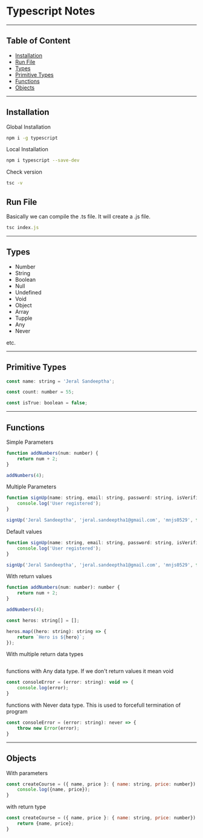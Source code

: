 # Typescript Notes

---

## Table of Content
- [Installation](#installation)
- [Run File](#run-file)
- [Types](#types)
- [Primitive Types](#primitive-types)
- [Functions](#functions)
- [Objects](#Objects)

---

## Installation

Global Installation
```bash
npm i -g typescript
```

Local Installation
```bash
npm i typescript --save-dev
```

Check version
```bash
tsc -v
```

## Run File

Basically we can compile the .ts file. It will create a .js file.
```js
tsc index.js
```

---

## Types

- Number
- String
- Boolean
- Null
- Undefined
- Void
- Object
- Array
- Tupple
- Any
- Never

etc.

---

## Primitive Types

```js
const name: string = 'Jeral Sandeeptha';

const count: number = 55;

const isTrue: boolean = false;
```

---

## Functions

Simple Parameters
```js
function addNumbers(num: number) {
    return num + 2;
}

addNumbers(4);
```

Multiple Parameters
```js
function signUp(name: string, email: string, password: string, isVerified: boolean) {
    console.log('User registered');
}

signUp('Jeral Sandeeptha', 'jeral.sandeeptha1@gmail.com', 'mnjs0529', false); 
```

Default values
```js
function signUp(name: string, email: string, password: string, isVerified: boolean = false) {
    console.log('User registered');
}

signUp('Jeral Sandeeptha', 'jeral.sandeeptha1@gmail.com', 'mnjs0529', false); 
```

With return values
```js
function addNumbers(num: number): number {
    return num + 2;
}

addNumbers(4);
```
```js
const heros: string[] = [];

heros.map((hero: string): string => {
    return `Hero is ${hero}`;
});
```

With multiple return data types
```js

```

functions with Any data type. If we don't return values it mean void
```js
const consoleError = (error: string): void => {
    console.log(error);
}
```

functions with Never data type. This is used to forcefull termination of program
```js
const consoleError = (error: string): never => {
    throw new Error(error);
}
```

---

## Objects

With parameters
```js
const createCourse = ({ name, price }: { name: string, price: number}) => {
    console.log({name, price});
}
```

with return type
```js
const createCourse = ({ name, price }: { name: string, price: number}): { name: string, price: number} => {
    return {name, price};
}
```

